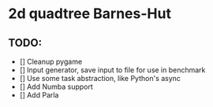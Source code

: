 # 2d quadtree Barnes-Hut


## TODO:

- [] Cleanup pygame
- [] Input generator, save input to file for use in benchmark
- [] Use some task abstraction, like Python's async
- [] Add Numba support
- [] Add Parla

